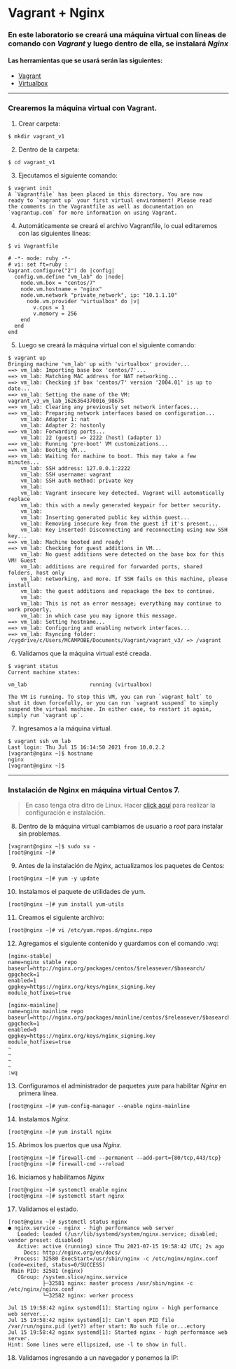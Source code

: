 # Vagrant + Nginx
### En este laboratorio se creará una máquina virtual con líneas de comando con *Vagrant* y luego dentro de ella, se instalará *Nginx*
#### Las herramientas que se usará serán las siguientes:
- [Vagrant](https://www.vagrantup.com/downloads)
- [Virtualbox](https://www.virtualbox.org/wiki/Downloads)
---
### Crearemos la máquina virtual con Vagrant.
1. Crear carpeta:
~~~
$ mkdir vagrant_v1
~~~
2. Dentro de la carpeta:
~~~
$ cd vagrant_v1
~~~
3. Ejecutamos el siguiente comando:
~~~
$ vagrant init
A `Vagrantfile` has been placed in this directory. You are now
ready to `vagrant up` your first virtual environment! Please read
the comments in the Vagrantfile as well as documentation on
`vagrantup.com` for more information on using Vagrant.
~~~
4. Automáticamente se creará el archivo Vagrantfile, lo cual editaremos con las siguientes líneas:
~~~
$ vi Vagrantfile

# -*- mode: ruby -*-
# vi: set ft=ruby :
Vagrant.configure("2") do |config|
  config.vm.define "vm_lab" do |node|
    node.vm.box = "centos/7"
    node.vm.hostname = "nginx"
    node.vm.network "private_network", ip: "10.1.1.10"
      node.vm.provider "virtualbox" do |v|
        v.cpus = 1
        v.memory = 256
    end
  end
end
~~~
5. Luego se creará la máquina virtual con el siguiente comando:
~~~
$ vagrant up
Bringing machine 'vm_lab' up with 'virtualbox' provider...
==> vm_lab: Importing base box 'centos/7'...
==> vm_lab: Matching MAC address for NAT networking...
==> vm_lab: Checking if box 'centos/7' version '2004.01' is up to date...
==> vm_lab: Setting the name of the VM: vagrant_v3_vm_lab_1626364370016_98675
==> vm_lab: Clearing any previously set network interfaces...
==> vm_lab: Preparing network interfaces based on configuration...
    vm_lab: Adapter 1: nat
    vm_lab: Adapter 2: hostonly
==> vm_lab: Forwarding ports...
    vm_lab: 22 (guest) => 2222 (host) (adapter 1)
==> vm_lab: Running 'pre-boot' VM customizations...
==> vm_lab: Booting VM...
==> vm_lab: Waiting for machine to boot. This may take a few minutes...
    vm_lab: SSH address: 127.0.0.1:2222
    vm_lab: SSH username: vagrant
    vm_lab: SSH auth method: private key
    vm_lab:
    vm_lab: Vagrant insecure key detected. Vagrant will automatically replace
    vm_lab: this with a newly generated keypair for better security.
    vm_lab:
    vm_lab: Inserting generated public key within guest...
    vm_lab: Removing insecure key from the guest if it's present...
    vm_lab: Key inserted! Disconnecting and reconnecting using new SSH key...
==> vm_lab: Machine booted and ready!
==> vm_lab: Checking for guest additions in VM...
    vm_lab: No guest additions were detected on the base box for this VM! Guest
    vm_lab: additions are required for forwarded ports, shared folders, host only
    vm_lab: networking, and more. If SSH fails on this machine, please install
    vm_lab: the guest additions and repackage the box to continue.
    vm_lab:
    vm_lab: This is not an error message; everything may continue to work properly,
    vm_lab: in which case you may ignore this message.
==> vm_lab: Setting hostname...
==> vm_lab: Configuring and enabling network interfaces...
==> vm_lab: Rsyncing folder: /cygdrive/c/Users/MCAMPOBE/Documents/Vagrant/vagrant_v3/ => /vagrant
~~~
6. Validamos que la máquina virtual esté creada.
~~~
$ vagrant status
Current machine states:

vm_lab                    running (virtualbox)

The VM is running. To stop this VM, you can run `vagrant halt` to
shut it down forcefully, or you can run `vagrant suspend` to simply
suspend the virtual machine. In either case, to restart it again,
simply run `vagrant up`.
~~~
7. Ingresamos a la máquina virtual.
~~~
$ vagrant ssh vm_lab
Last login: Thu Jul 15 16:14:50 2021 from 10.0.2.2
[vagrant@nginx ~]$ hostname
nginx
[vagrant@nginx ~]$
~~~
---
### Instalación de Nginx en máquina virtual Centos 7.
>En caso tenga otra ditro de Linux. Hacer [click aquí](https://nginx.org/en/linux_packages.html#Debian "Nginx with Debian") para realizar la configuración e instalación.
8. Dentro de la máquina virtual cambiamos de usuario a *root* para instalar sin problemas.
~~~
[vagrant@nginx ~]$ sudo su -
[root@nginx ~]#
~~~
9. Antes de la instalación de *Nginx*, actualizamos los paquetes de Centos:
~~~
[root@nginx ~]# yum -y update
~~~
10. Instalamos el paquete de utilidades de yum.
~~~
[root@nginx ~]# yum install yum-utils
~~~
11. Creamos el siguiente archivo:
~~~
[root@nginx ~]# vi /etc/yum.repos.d/nginx.repo
~~~
12. Agregamos el siguiente contenido y guardamos con el comando *:wq*:
~~~
[nginx-stable]
name=nginx stable repo
baseurl=http://nginx.org/packages/centos/$releasever/$basearch/
gpgcheck=1
enabled=1
gpgkey=https://nginx.org/keys/nginx_signing.key
module_hotfixes=true

[nginx-mainline]
name=nginx mainline repo
baseurl=http://nginx.org/packages/mainline/centos/$releasever/$basearch/
gpgcheck=1
enabled=0
gpgkey=https://nginx.org/keys/nginx_signing.key
module_hotfixes=true
~
~
~
~
:wq
~~~
13. Configuramos el administrador de paquetes *yum* para habilitar *Nginx* en primera línea.
~~~
[root@nginx ~]# yum-config-manager --enable nginx-mainline
~~~
14. Instalamos *Nginx*.
~~~
[root@nginx ~]# yum install nginx
~~~
15. Abrimos los puertos que usa *Nginx*.
~~~
[root@nginx ~]# firewall-cmd --permanent --add-port={80/tcp,443/tcp}
[root@nginx ~]# firewall-cmd --reload
~~~
16. Iniciamos y habilitamos *Nginx*
~~~
[root@nginx ~]# systemctl enable nginx
[root@nginx ~]# systemctl start nginx
~~~
17. Validamos el estado.
~~~
[root@nginx ~]# systemctl status nginx
● nginx.service - nginx - high performance web server
   Loaded: loaded (/usr/lib/systemd/system/nginx.service; disabled; vendor preset: disabled)
   Active: active (running) since Thu 2021-07-15 19:58:42 UTC; 2s ago
     Docs: http://nginx.org/en/docs/
  Process: 32580 ExecStart=/usr/sbin/nginx -c /etc/nginx/nginx.conf (code=exited, status=0/SUCCESS)
 Main PID: 32581 (nginx)
   CGroup: /system.slice/nginx.service
           ├─32581 nginx: master process /usr/sbin/nginx -c /etc/nginx/nginx.conf
           └─32582 nginx: worker process

Jul 15 19:58:42 nginx systemd[1]: Starting nginx - high performance web server...
Jul 15 19:58:42 nginx systemd[1]: Can't open PID file /var/run/nginx.pid (yet?) after start: No such file or...ectory
Jul 15 19:58:42 nginx systemd[1]: Started nginx - high performance web server.
Hint: Some lines were ellipsized, use -l to show in full.
~~~
18. Validamos ingresando a un navegador y ponemos la IP:

